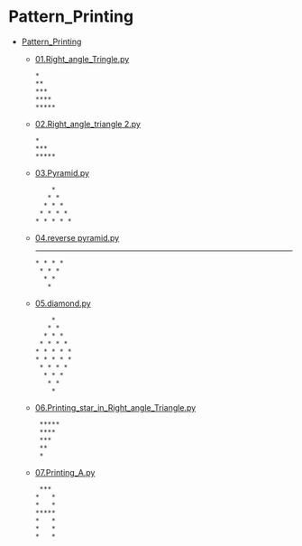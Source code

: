 # Pattern_Printing

- [Pattern_Printing](https://github.com/Kushal997-das/Pattern_Printing) 
  - [01.Right_angle_Tringle.py  ](https://github.com/Kushal997-das/Pattern_Printing/blob/master/01.Right_angle_Tringle.py)<br>
     
        *
        **
        ***
        ****
        *****
        
  - [02.Right_angle_triangle 2.py](https://github.com/Kushal997-das/Pattern_Printing/blob/master/02.Right_angle_triangle%202.py)<br>
      
        *
        ***
        *****
        
   - [03.Pyramid.py](https://github.com/Kushal997-das/Pattern_Printing/blob/master/03.Pyramid.py)<br>
         
             *
            * *
           * * *
          * * * *
         * * * * *
         
   - [04.reverse pyramid.py ](https://github.com/Kushal997-das/Pattern_Printing/blob/master/04.reverse%20pyramid.py)
        
        * * * * *
         * * * *
          * * *
           * *
            *
            
   - [05.diamond.py ](https://github.com/Kushal997-das/Pattern_Printing/blob/master/05.diamond.py)
   
             *
            * *
           * * *
          * * * *
         * * * * *
         * * * * *
          * * * *
           * * *
            * *
             *
             
    - [06.Printing_star_in_Right_angle_Triangle.py](https://github.com/Kushal997-das/Pattern_Printing/blob/master/06.Printing_star_in_Right_angle_Triangle.py)        
    
           *****
           ****
           ***
           **
           *
           
           
     - [07.Printing_A.py ](https://github.com/Kushal997-das/Pattern_Printing/blob/master/07.Printing_A.py)
     
            ***
           *   *
           *   *
           *****
           *   *
           *   *
           *   *
             
        
      
 
 
    

